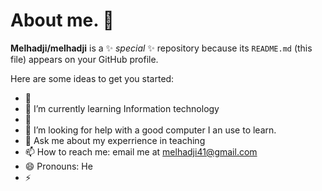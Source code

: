 # About me. 👋


**Melhadji/melhadji** is a ✨ _special_ ✨ repository because its `README.md` (this file) appears on your GitHub profile.

Here are some ideas to get you started:

- 🔭 
- 🌱 I’m currently learning Information technology
- 👯
- 🤔 I’m looking for help with a good computer I an use to learn.
- 💬 Ask me about my experrience in teaching
- 📫 How to reach me: email me at melhadji41@gmail.com
- 😄 Pronouns: He
- ⚡ 
